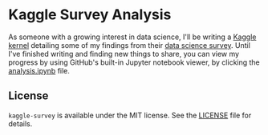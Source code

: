 # Kaggle Survey Analysis

As someone with a growing interest in data science, I'll be writing a [Kaggle kernel](https://www.kaggle.com/kernels) detailing some of my findings from their [data science survey](https://www.kaggle.com/kaggle/kaggle-survey-2017). Until I've finished writing and finding new things to share, you can view my progress by using GitHub's built-in Jupyter notebook viewer, by clicking the [analysis.ipynb](https://github.com/jackcook/kaggle-survey/blob/master/analysis.ipynb) file.

## License

`kaggle-survey` is available under the MIT license. See the [LICENSE](https://github.com/jackcook/kaggle-survey/blob/master/LICENSE) file for details.

